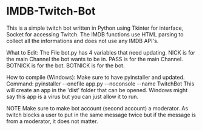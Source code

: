 # IMDB-Twitch-Bot

This is a simple twitch bot written in Python using Tkinter for interface, Socket for accessing Twitch. The IMDB functions use HTML parsing to collect all the informations and does not use any IMDB API's.

What to Edit:
The File bot.py has 4 variables that need updating.
NICK is for the main Channel the bot wants to be in.
PASS is for the main Channel.
BOTNICK is for the bot.
BOTNICK is for the bot.

How to compile (Windows):
Make sure to have pyinstaller and updated.
Command: pyinstaller --onefile app.py --noconsole --name TwitchBot
This will create an app in the 'dist' folder that can be opened. Windows might say this app is a virus but you can just allow it to run.

NOTE
Make sure to make bot account (second account) a moderator. As twitch blocks a user to put in the same message twice but if the message is from a moderator, it does not matter.
